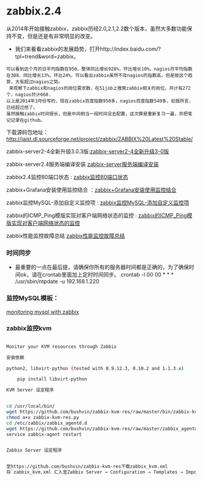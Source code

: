 # zabbix.2.4

从2014年开始接触zabbix，zabbix历经2.0,2.1,2.2数个版本，虽然大多数功能保持不变，但是还是有非常明显的改变。

* 我们来看看zabbix的发展趋势，打开http://index.baidu.com/?tpl=trend&word=zabbix。
``` 
可以看到这个月的日平均指数在950，整体同比增长928%，环比增长10%。nagios月平均指数在308，同比增长13%，环比24%，可以看出zabbix虽然不及nagios的指数高，但是按这个趋势，大有超过nagios之势。
 来观察下zabbix和nagios的岗位需求数，在51job上搜索zabbix相关的岗位，共计有272个，nagios共计668.
以上是2014年3月份写的，现在zabbix百度指数950多，nagios百度指数540多，如我所言，已经超过他了。
虽然接触zabbix时间很长，但是中间相当一段时间没去配置，这次算是重新复习一遍，并把笔记记录在github。
```

下载源码包地址：http://jaist.dl.sourceforge.net/project/zabbix/ZABBIX%20Latest%20Stable/

zabbix-server2-4全新升级3.0.3版:[zabbix-server2-4全新升级3-0版](http://blog.yancy.cc/2016/06/18/%E6%80%A7%E8%83%BD%E7%9B%91%E6%8E%A7/Zabbix/zabbix-server2-4%E5%85%A8%E6%96%B0%E5%8D%87%E7%BA%A73-0%E7%89%88%E6%9C%AC/)

zabbix-server2.4服务端编译安装 [zabbix-server服务端编译安装](http://blog.yancy.cc/2014/10/03/%E6%80%A7%E8%83%BD%E7%9B%91%E6%8E%A7/Zabbix/zabbix2.4%E6%9C%8D%E5%8A%A1%E7%AB%AFyum-rpm%E5%BF%AB%E9%80%9F%E5%AE%89%E8%A3%85%E9%83%A8%E7%BD%B2/)

zabbix2.4监控80端口状态 : [zabbix监控80端口状态](http://blog.yangcvo.me/2014/10/06/%E6%80%A7%E8%83%BD%E7%9B%91%E6%8E%A7/Zabbix/zabbix%E7%9B%91%E6%8E%A780%E7%AB%AF%E5%8F%A3%E7%8A%B6%E6%80%81/)

zabbix+Grafana安装使用监控结合 ：[zabbix+Grafana安装使用监控结合](http://blog.yangcvo.me/2016/06/17/%E6%80%A7%E8%83%BD%E7%9B%91%E6%8E%A7/Zabbix/zabbix-Grafana%E5%AE%89%E8%A3%85%E4%BD%BF%E7%94%A8%E7%BB%93%E5%90%88/)

zabbix监控MySQL-添加自定义监控项 : [zabbix监控MySQL-添加自定义监控项](http://blog.yangcvo.me/2014/09/29/%E6%80%A7%E8%83%BD%E7%9B%91%E6%8E%A7/Zabbix/zabbix%E7%9B%91%E6%8E%A7MySQL-%E6%B7%BB%E5%8A%A0%E8%87%AA%E5%AE%9A%E4%B9%89%E7%9B%91%E6%8E%A7%E9%A1%B9/)

zabbix的ICMP_Ping模版实现对客户端网络状态的监控 : [zabbix的ICMP_Ping模版实现对客户端网络状态的监控](http://blog.yangcvo.me/2014/10/01/%E6%80%A7%E8%83%BD%E7%9B%91%E6%8E%A7/Zabbix/zabbix%E7%9A%84ICMP-Ping%E6%A8%A1%E7%89%88%E5%AE%9E%E7%8E%B0%E5%AF%B9%E5%AE%A2%E6%88%B7%E7%AB%AF%E7%BD%91%E7%BB%9C%E7%8A%B6%E6%80%81%E7%9A%84%E7%9B%91%E6%8E%A7/)


zabbix性能监控故障总结 [zabbix性能监控故障总结](http://blog.yangcvo.me/2014/10/04/%E6%80%A7%E8%83%BD%E7%9B%91%E6%8E%A7/Zabbix/zabbix-%E6%95%85%E9%9A%9C%E6%80%BB%E7%BB%93/)



### 时间同步

* 最重要的一点在最后提，请确保你所有的服务器时间都是正确的，为了确保时间ok，请在crontab里面加上定时时间同步。
crontab -l
00 00  * * *    /usr/sbin/ntpdate -u 192.168.1.220




### 监控MySQL模板：

[monitoring mysql with zabbix](github上面下载)


### zabbix监控kvm


```bash

Monitor your KVM resources through Zabbix

安装依赖

python2, libvirt-python (tested with 0.9.12.3, 0.10.2 and 1.1.3.x)

    pip install libvirt-python 

KVM Server 设定程序


cd /usr/local/bin/
wget https://github.com/bushvin/zabbix-kvm-res/raw/master/bin/zabbix-kvm-res.py
chmod a+x zabbix-kvm-res.py
cd /etc/zabbix/zabbix_agentd.d
wget https://github.com/bushvin/zabbix-kvm-res/raw/master/zabbix_agentd.conf/UserParameters
service zabbix-agent restart


Zabbix Server 设定程序


至https://github.com/bushvin/zabbix-kvm-res下载zabbix_kvm.xml
将`zabbix_kvm.xml 汇入至Zabbix Server → Configuration → Templates → Import`
```
